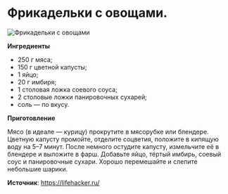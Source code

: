 # Фрикадельки с овощами.

![Фрикадельки с овощами](/images/Kulinar/Second/ovoshhnye-frikadelki-v-tomatnom-souse1.png 'Фрикадельки с овощами')

**Ингредиенты**

- 250 г мяса;
- 150 г цветной капусты;
- 1 яйцо;
- 20 г имбиря;
- 1 столовая ложка соевого соуса;
- 2 столовые ложки панировочных сухарей;
- соль — по вкусу.

**Приготовление**

Мясо (в идеале — курицу) прокрутите в мясорубке или блендере. Цветную капусту промойте, отделите соцветия, положите в кипящую воду на 5–7 минут. После немного остудите капусту, измельчите её в блендере и выложите в фарш. Добавьте яйцо, тёртый имбирь, соевый соус и панировочные сухари. Хорошо перемешайте и слепите небольшие шарики.

**Источник**: https://lifehacker.ru/
